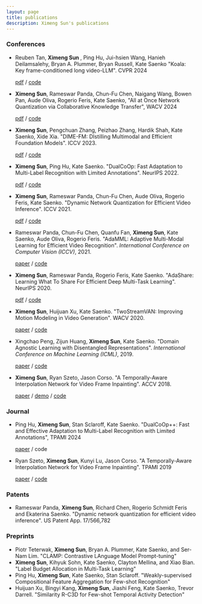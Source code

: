 ```yaml
---
layout: page
title: publications
description: Ximeng Sun's publications
---
```


<h3>Conferences</h3>
<ul>

<li>Reuben Tan, <strong> Ximeng Sun </strong>, Ping Hu, Jui-hsien Wang, Hanieh Deilamsalehy, Bryan A. Plummer, Bryan Russell, Kate Saenko "Koala: Key frame-conditioned long video-LLM". CVPR 2024 </li>
<p><a href="https://arxiv.org/pdf/2303.18232.pdf">pdf</a> / <a href="https://github.com/sunxm2357/DIME-FM">code</a></p>


<li><strong>Ximeng Sun</strong>, Rameswar Panda, Chun-Fu Chen, Naigang Wang, Bowen Pan, Aude Oliva, Rogerio Feris, Kate Saenko, "All at Once Network Quantization via Collaborative Knowledge Transfer", WACV 2024  </li>
<p><a href="">pdf</a> / <a href="">code</a> </p>

<li><strong>Ximeng Sun</strong>,  Pengchuan Zhang, Peizhao Zhang, Hardik Shah, Kate Saenko, Xide Xia. "DIME-FM: DIstilling Multimodal and Efficient Foundation Models". ICCV 2023.</li>
<p><a href="https://arxiv.org/pdf/2303.18232.pdf">pdf</a> / <a href="https://github.com/sunxm2357/DIME-FM">code</a></p>



<li><strong>Ximeng Sun</strong>, Ping Hu, Kate Saenko. "DualCoOp: Fast Adaptation to Multi-Label Recognition with Limited Annotations". NeurIPS 2022.</li>
<p><a href="https://arxiv.org/pdf/2206.09541.pdf">pdf</a> / <a href="https://github.com/sunxm2357/DualCoOp">code</a></p>


<li><strong>Ximeng Sun</strong>, Rameswar Panda, Chun-Fu Chen, Aude Oliva, Rogerio Feris, Kate Saenko. "Dynamic Network Quantization for Efficient Video Inference". ICCV 2021.</li>
<p><a href="https://arxiv.org/pdf/2108.10394.pdf">pdf</a> / <a href="https://github.com/sunxm2357/VideoIQ">code</a></p>


<li>Rameswar Panda, Chun-Fu Chen, Quanfu Fan, <strong>Ximeng Sun</strong>, Kate Saenko, Aude Oliva, Rogerio Feris. "AdaMML: Adaptive Multi-Modal Learning for Efficient Video Recognition".  <em>International Conference on Computer Vision (ICCV)</em>, 2021.  </li>
<p><a href="https://arxiv.org/pdf/2105.05165">paper</a>  / <a href="https://github.com/IBM/AdaMML">code</a></p>


<li><strong>Ximeng Sun</strong>, Rameswar Panda, Rogerio Feris,  Kate Saenko. "AdaShare:  Learning What To Share For Efficient Deep Multi-Task Learning". NeurIPS 2020.</li>
<p><a href="https://arxiv.org/pdf/1911.12423.pdf">pdf</a> / <a href="https://github.com/sunxm2357/AdaShare">code</a> </p>


<li><strong>Ximeng Sun</strong>, Huijuan Xu, Kate Saenko. "TwoStreamVAN: Improving Motion Modeling in Video Generation". WACV 2020.</li>
<p><a href="https://arxiv.org/pdf/1812.01037">paper</a> / <a href="https://github.com/sunxm2357/TwoStreamVAN">code</a>  </p>

<li>Xingchao Peng, Zijun Huang, <strong>Ximeng Sun</strong>, Kate Saenko. "Domain Agnostic Learning with Disentangled Representations". <em> International Conference on Machine Learning (ICML)</em>, 2019.</li>
<p><a href="https://arxiv.org/pdf/1904.12347">paper</a>  / <a href="https://github.com/VisionLearningGroup/DAL">code</a></p>


<li><strong>Ximeng Sun</strong>,  Ryan Szeto, Jason Corso. "A Temporally-Aware Interpolation Network for Video Frame Inpainting". ACCV 2018.</li> 
<p><a href="https://link.springer.com/chapter/10.1007/978-3-030-20893-6_16">paper</a> /  <a href="https://youtu.be/I27HHr3VWjg">demo</a> / <a href="https://github.com/sunxm2357/TAI_video_frame_inpainting">code</a></p>


</ul>

<h3>Journal</h3>
<ul>

<li>Ping Hu, <strong>Ximeng Sun</strong>, Stan Sclaroff, Kate Saenko. "DualCoOp++: Fast and Effective Adaptation to Multi-Label Recognition with Limited Annotations", TPAMI 2024 </li>
<p><a href="https://arxiv.org/abs/2308.01890">paper</a>  / code </p>


<li>Ryan Szeto, <strong>Ximeng Sun</strong>,  Kunyi Lu, Jason Corso. "A Temporally-Aware Interpolation Network for Video Frame Inpainting". TPAMI 2019 </li> 
<p><a href="https://ieeexplore.ieee.org/document/8892406">paper</a>  / <a href=" https://github.com/MichiganCOG/video-frame-inpainting">code</a></p>

</ul>

<h3>Patents</h3>
<ul>
  <li>Rameswar Panda, <strong>Ximeng Sun</strong>, Richard Chen, Rogerio Schmidt Feris and Ekaterina Saenko. "Dynamic network quantization for efficient video inference". US Patent App. 17/566,782  </li>


</ul>

<h3>Preprints</h3>
<ul>
  <li>Piotr Teterwak, <strong>Ximeng Sun</strong>, Bryan A. Plummer, Kate Saenko, and Ser-Nam Lim. "CLAMP: Contrastive LAnguage Model Prompt-tuning" </li>

  <li><strong>Ximeng Sun</strong>, Kihyuk Sohn, Kate Saenko, Clayton Mellina, and Xiao Bian. "Label Budget Allocation in Multi-Task Learning" </li>


  <li>Ping Hu, <strong>Ximeng Sun</strong>, Kate Saenko, Stan Sclaroff. "Weakly-supervised Compositional Feature Aggregation for Few-shot Recognition"  </li>

 <li>Huijuan Xu, Bingyi Kang, <strong>Ximeng Sun</strong>, Jiashi Feng, Kate Saenko, Trevor Darrell. "Similarity R-C3D for Few-shot Temporal Activity Detection" </li>

</ul>
